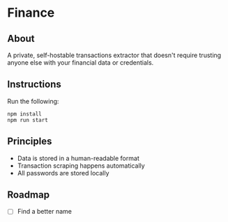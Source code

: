 # Finance

## About

A private, self-hostable transactions extractor that doesn't require trusting anyone else with your financial data or credentials.

## Instructions

Run the following:

```
npm install
npm run start
```

## Principles

- Data is stored in a human-readable format
- Transaction scraping happens automatically
- All passwords are stored locally

## Roadmap

- [ ] Find a better name
